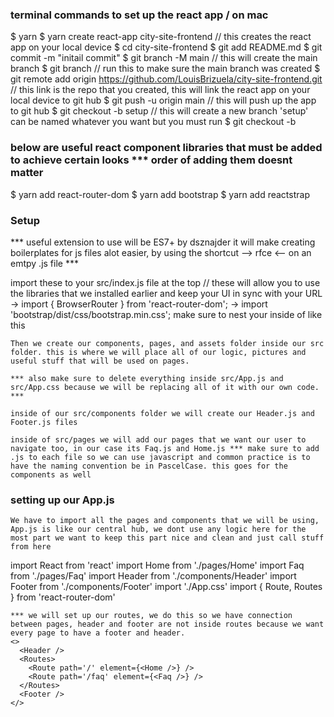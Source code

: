 ### terminal commands to set up the react app / on mac ###
   $ yarn
   $ yarn create react-app city-site-frontend // this creates the react app on your local device 
   $ cd city-site-frontend
   $ git add README.md
   $ git commit -m "initail commit"
   $ git branch -M main // this will create the main branch
   $ git branch // run this to make sure the main branch was created 
   $ git remote add origin https://github.com/LouisBrizuela/city-site-frontend.git // this link is the repo that you created, this will link the react app on your local device to git hub
   $ git push -u origin main // this will push up the app to git hub
   $ git checkout -b setup // this will create a new branch 'setup' can be named whatever you want but you must run $ git checkout -b <name of branch here>
   ### below are useful react component libraries that must be added to achieve certain looks *** order of adding them doesnt matter ###
   $ yarn add react-router-dom 
   $ yarn add bootstrap
   $ yarn add reactstrap

   ### Setup ###
   *** useful extension to use will be ES7+ by dsznajder it will make creating boilerplates for js files alot easier, by using the shortcut --> rfce <-- on an emtpy .js file ***

   import these to your src/index.js file at the top // these will allow you to use the libraries that we installed earlier and keep your UI in sync with your URL
    -> import { BrowserRouter } from 'react-router-dom';
    -> import 'bootstrap/dist/css/bootstrap.min.css';
    make sure to nest your <App /> inside of <BrowserRouter>
    like this
    <BrowserRouter>
    <App />
    </BrowserRouter>
    
    Then we create our components, pages, and assets folder inside our src folder. this is where we will place all of our logic, pictures and useful stuff that will be used on pages.
    
    *** also make sure to delete everything inside src/App.js and src/App.css because we will be replacing all of it with our own code. ***

    inside of our src/components folder we will create our Header.js and Footer.js files

    inside of src/pages we will add our pages that we want our user to navigate too, in our case its Faq.js and Home.js *** make sure to add .js to each file so we can use javascript and common practice is to have the naming convention be in PascelCase. this goes for the components as well

### setting up our App.js ###
    We have to import all the pages and components that we will be using, App.js is like our central hub, we dont use any logic here for the most part we want to keep this part nice and clean and just call stuff from here

import React from 'react'
import Home from './pages/Home'
import Faq from './pages/Faq'
import Header from './components/Header'
import Footer from './components/Footer'
import './App.css'
import { Route, Routes } from 'react-router-dom'

    *** we will set up our routes, we do this so we have connection between pages, header and footer are not inside routes because we want every page to have a footer and header.
    <>
      <Header />
      <Routes>
        <Route path='/' element={<Home />} />
        <Route path='/faq' element={<Faq />} />
      </Routes>
      <Footer />
    </>